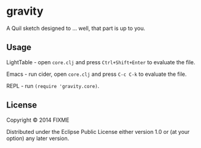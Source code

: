 # gravity

A Quil sketch designed to ... well, that part is up to you.

## Usage

LightTable - open `core.clj` and press `Ctrl+Shift+Enter` to evaluate the file.

Emacs - run cider, open `core.clj` and press `C-c C-k` to evaluate the file.

REPL - run `(require 'gravity.core)`.

## License

Copyright © 2014 FIXME

Distributed under the Eclipse Public License either version 1.0 or (at
your option) any later version.
